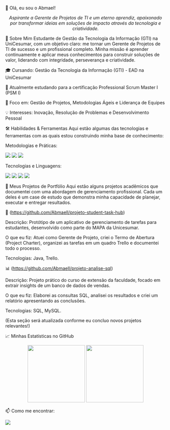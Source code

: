 👋 Olá, eu sou o Abmael!
<p align="center">
<em>Aspirante a Gerente de Projetos de TI e um eterno aprendiz, apaixonado por transformar ideias em soluções de impacto através da tecnologia e criatividade.</em>
</p>

🚀 Sobre Mim
Estudante de Gestão da Tecnologia da Informação (GTI) na UniCesumar, com um objetivo claro: me tornar um Gerente de Projetos de TI de sucesso e um profissional completo. Minha missão é aprender continuamente e aplicar meus conhecimentos para construir soluções de valor, liderando com integridade, perseverança e criatividade.

🎓 Cursando: Gestão da Tecnologia da Informação (GTI) - EAD na UniCesumar

🌱 Atualmente estudando para a certificação Professional Scrum Master I (PSM I)

🎯 Foco em: Gestão de Projetos, Metodologias Ágeis e Liderança de Equipes

💡 Interesses: Inovação, Resolução de Problemas e Desenvolvimento Pessoal

🛠️ Habilidades & Ferramentas
Aqui estão algumas das tecnologias e ferramentas com as quais estou construindo minha base de conhecimento:

Metodologias e Práticas:

<p>
<img src="https://img.shields.io/badge/Scrum-0096D6?style=for-the-badge&logo=scrum&logoColor=white" />
<img src="https://img.shields.io/badge/Kanban-4B98C9?style=for-the-badge&logo=trello&logoColor=white" />
<img src="https://img.shields.io/badge/Trello-0052CC?style=for-the-badge&logo=trello&logoColor=white" />
</p>

Tecnologias e Linguagens:

<p>
<img src="https://img.shields.io/badge/Java-ED8B00?style=for-the-badge&logo=openjdk&logoColor=white" />
<img src="https://img.shields.io/badge/MySQL-005C84?style=for-the-badge&logo=mysql&logoColor=white" />
<img src="https://img.shields.io/badge/HTML5-E34F26?style=for-the-badge&logo=html5&logoColor=white" />
<img src="https://img.shields.io/badge/CSS3-1572B6?style=for-the-badge&logo=css3&logoColor=white" />
</p>

📂 Meus Projetos de Portfólio
Aqui estão alguns projetos acadêmicos que documentei com uma abordagem de gerenciamento profissional. Cada um deles é um case de estudo que demonstra minha capacidade de planejar, executar e entregar resultados.

🚀 (https://github.com/Abmaell/projeto-student-task-hub)

Descrição: Protótipo de um aplicativo de gerenciamento de tarefas para estudantes, desenvolvido como parte do MAPA da Unicesumar.

O que eu fiz: Atuei como Gerente de Projeto, criei o Termo de Abertura (Project Charter), organizei as tarefas em um quadro Trello e documentei todo o processo.

Tecnologias: Java, Trello.

📊 (https://github.com/Abmaell/projeto-analise-sql)

Descrição: Projeto prático do curso de extensão da faculdade, focado em extrair insights de um banco de dados de vendas.

O que eu fiz: Elaborei as consultas SQL, analisei os resultados e criei um relatório apresentando as conclusões.

Tecnologias: SQL, MySQL.

(Esta seção será atualizada conforme eu concluo novos projetos relevantes!)

📈 Minhas Estatísticas no GitHub
<p align="center">
<img height="180em" src="https://github-readme-stats.vercel.app/api?username=Abmaell&show_icons=true&theme=dracula&include_all_commits=true&count_private=true"/>
<img height="180em" src="https://github-readme-stats.vercel.app/api/top-langs/?username=Abmaell&layout=compact&langs_count=7&theme=dracula"/>
</p>

📫 Como me encontrar:
<p align="left">
<a href="https://www.linkedin.com/in/Abmael-Santos095768257/" target="_blank">
<img src="https://img.shields.io/badge/LinkedIn-0077B5?style=for-the-badge&logo=linkedin&logoColor=white" />
</a>
</p>
